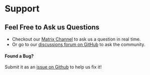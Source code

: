 # Support

## Feel Free to Ask us Questions
- Checkout our [Matrix Channel](https://matrix.to/#/#arken:matrix.org) to ask us a question in real time.
- Or go to our [discussions forum on GitHub](https://github.com/arken/arken/discussions) to ask the community.

#### Found a Bug?
Submit it as an [issue on Github](https://github.com/arken/arken/issues) to help us fix it!
